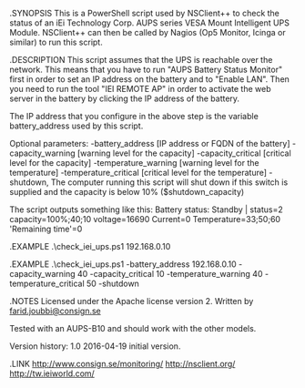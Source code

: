 .SYNOPSIS
This is a PowerShell script used by NSClient++ to check the status of an
iEi Technology Corp. AUPS series VESA Mount Intelligent UPS Module.
NSClient++ can then be called by Nagios (Op5 Monitor, Icinga or similar) to run this script.

.DESCRIPTION
This script assumes that the UPS is reachable over the network.
This means that you have to run "AUPS Battery Status Monitor" first
in order to set an IP address on the battery and to "Enable LAN".
Then you need to run the tool "IEI REMOTE AP" in order to activate the
web server in the battery by clicking the IP address of the battery.

The IP address that you configure in the above step is the variable
battery_address used by this script.

Optional parameters:
-battery_address [IP address or FQDN of the battery]
-capacity_warning [warning level for the capacity]
-capacity_critical [critical level for the capacity]
-temperature_warning [warning level for the temperature]
-temperature_critical [critical level for the temperature]
-shutdown, The computer running this script will shut down if this switch is supplied and the capacity is below 10% ($shutdown_capacity)

The script outputs something like this:
Battery status: Standby | status=2 capacity=100%;40;10 voltage=16690 Current=0 Temperature=33;50;60 'Remaining time'=0

.EXAMPLE
.\check_iei_ups.ps1 192.168.0.10

.EXAMPLE
.\check_iei_ups.ps1 -battery_address 192.168.0.10 -capacity_warning 40 -capacity_critical 10 -temperature_warning 40 -temperature_critical 50 -shutdown

.NOTES
Licensed under the Apache license version 2.
Written by farid.joubbi@consign.se

Tested with an AUPS-B10 and should work with the other models.

Version history:
1.0 2016-04-19 initial version.

.LINK
http://www.consign.se/monitoring/
http://nsclient.org/
http://tw.ieiworld.com/